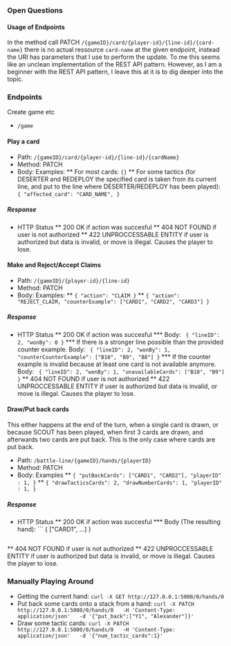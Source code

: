 



### Open Questions
#### Usage of Endpoints
In the method call PATCH `/{gameID}/card/{player-id}/{line-id}/{card-name}` there is no actual ressource `card-name` at the given endpoint, instead the URI has parameters that I use to perform the update.
To me this seems like an unclean implementation of the REST API pattern.
However, as I am a beginner with the REST API pattern, I leave this at it is to dig deeper into the topic.




### Endpoints

Create game etc

* `/game`

#### Play a card
* Path: `/{gameID}/card/{player-id}/{line-id}/{cardName}`
* Method: PATCH
* Body: Examples:
** For most cards: ```{}```
** For some tactics (for DESERTER and REDEPLOY the specified card is taken from its current line, and put to the line where DESERTER/REDEPLOY has been played): ```{
        "affected_card": "CARD_NAME",
    }```

##### Response
* HTTP Status
** 200 OK if action was succesful
** 404 NOT FOUND if user is not authorized
** 422 UNPROCCESSABLE ENTITY if user is authorized but data is invalid, or move is illegal. Causes the player to lose.


#### Make and Reject/Accept Claims
* Path: `/{gameID}/{player-id}/{line-id}`
* Method: PATCH
* Body: Examples:
** ```{
        "action": "CLAIM
    }```
** ```{
        "action": "REJECT_CLAIM,
        "counterExample": ["CARD1", "CARD2", "CARD3"]
    }```

##### Response
* HTTP Status
** 200 OK if action was succesful
*** Body: ```
    {
        "lineID": 2, "wonBy": 0
    }```
*** If there is a stronger line possible than the provided counter example. Body: ```
    {
        "lineID": 2,
        "wonBy": 1,
        "counterCounterExample": ["B10", "B9", "B8"]
    }```
*** If the counter example is invalid because at least one card is not available anymore. Body: ```
    {
        "lineID": 2,
        "wonBy": 1,
        "unavailableCards": ["B10", "B9"]
    }```
** 404 NOT FOUND if user is not authorized
** 422 UNPROCCESSABLE ENTITY if user is authorized but data is invalid, or move is illegal. Causes the player to lose.

#### Draw/Put back cards
This either happens at the end of the turn, when a single card is drawn, or because SCOUT has been played, when first 3 cards are drawn, and afterwards two cards are put back. This is the only case where cards are put back.
* Path: `/battle-line/{gameID}/hands/{playerID}`
* Method: PATCH
* Body: Examples
** ```{
        "putBackCards": ["CARD1", "CARD2"],
        "playerID" : 1,
    }```
**  ```{
        "drawTacticsCards": 2,
        "drawNumberCards": 1,
        "playerID" : 1,
    }```

##### Response
* HTTP Status
** 200 OK if action was succesful
*** Body (The resulting hand): ```
    {
        ["CARD1", ...]
    }
    ```
** 404 NOT FOUND if user is not authorized
** 422 UNPROCCESSABLE ENTITY if user is authorized but data is invalid, or move is illegal. Causes the player to lose.

### Manually Playing Around

- Getting the current hand: `curl -X GET http://127.0.0.1:5000/0/hands/0`
- Put back some cards onto a stack from a hand: `curl -X PATCH http://127.0.0.1:5000/0/hands/0   -H 'Content-Type: application/json'   -d '{"put_back":["Y1", "Alexander"]}'`
- Draw some tactic cards: `curl -X PATCH http://127.0.0.1:5000/0/hands/0   -H 'Content-Type: application/json'   -d '{"num_tactic_cards":1}'`